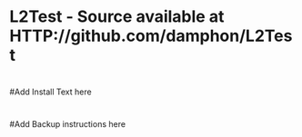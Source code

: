 # L2Test - Source available at HTTP://github.com/damphon/L2Test
#
#Add Install Text here
#
#
#Add Backup instructions here